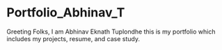 # Portfolio_Abhinav_T
Greeting Folks, I am Abhinav Eknath Tuplondhe this is my portfolio which includes my projects, resume, and case study.
